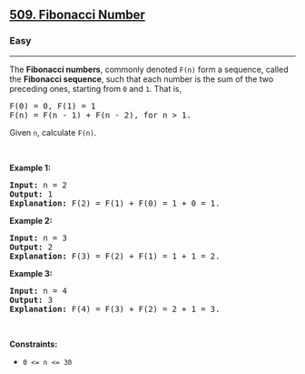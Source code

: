 <h2><a href="https://leetcode.com/problems/fibonacci-number/">509. Fibonacci Number</a></h2><h3>Easy</h3><hr><div><p>The <b>Fibonacci numbers</b>, commonly denoted <code data-copier-init="true">F(n)</code> form a sequence, called the <b>Fibonacci sequence</b>, such that each number is the sum of the two preceding ones, starting from <code data-copier-init="true">0</code> and <code data-copier-init="true">1</code>. That is,</p>

<pre data-copier-init="true">F(0) = 0, F(1) = 1
F(n) = F(n - 1) + F(n - 2), for n &gt; 1.
</pre>

<p>Given <code data-copier-init="true">n</code>, calculate <code data-copier-init="true">F(n)</code>.</p>

<p>&nbsp;</p>
<p><strong class="example">Example 1:</strong></p>

<pre data-copier-init="true"><strong>Input:</strong> n = 2
<strong>Output:</strong> 1
<strong>Explanation:</strong> F(2) = F(1) + F(0) = 1 + 0 = 1.
</pre>

<p><strong class="example">Example 2:</strong></p>

<pre data-copier-init="true"><strong>Input:</strong> n = 3
<strong>Output:</strong> 2
<strong>Explanation:</strong> F(3) = F(2) + F(1) = 1 + 1 = 2.
</pre>

<p><strong class="example">Example 3:</strong></p>

<pre data-copier-init="true"><strong>Input:</strong> n = 4
<strong>Output:</strong> 3
<strong>Explanation:</strong> F(4) = F(3) + F(2) = 2 + 1 = 3.
</pre>

<p>&nbsp;</p>
<p><strong>Constraints:</strong></p>

<ul>
	<li><code data-copier-init="true">0 &lt;= n &lt;= 30</code></li>
</ul>
</div>